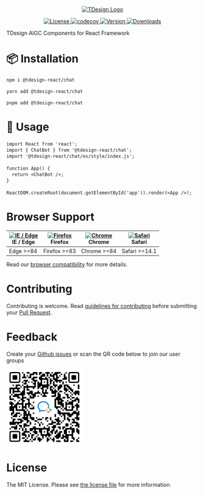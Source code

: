 <p align="center">
  <a href="https://tdesign.tencent.com/" target="_blank">
    <img alt="TDesign Logo" width="200" src="https://tdesign.gtimg.com/site/TDesign.png" />
  </a>
</p>

<p align="center">
   <a href="https://www.npmjs.com/package/@tdesign-react/chat">
    <img src="https://img.shields.io/npm/l/@tdesign-react/chat.svg?sanitize=true" alt="License" />
  </a>
  <a href="https://app.codecov.io/gh/Tencent/@tdesign-react/chat">
    <img src="https://img.shields.io/codecov/c/github/Tencent/@tdesign-react/chat/develop.svg?style=flat-square" alt="codecov">
  </a>
  <a href="https://www.npmjs.com/package/@tdesign-react/chat">
    <img src="https://img.shields.io/npm/v/@tdesign-react/chat.svg?sanitize=true" alt="Version">
  </a>
  <a href="https://www.npmjs.com/package/@tdesign-react/chat">
    <img src="https://img.shields.io/npm/dm/@tdesign-react/chat.svg?sanitize=true" alt="Downloads" />
  </a>
</p>

TDesign AIGC Components for React Framework

# 📦 Installation

```shell
npm i @tdesign-react/chat
```

```shell
yarn add @tdesign-react/chat
```

```shell
pnpm add @tdesign-react/chat
```

# 🔨 Usage

```tsx
import React from 'react';
import { ChatBot } from '@tdesign-react/chat';
import '@tdesign-react/chat/es/style/index.js';

function App() {
  return <ChatBot />;
}

ReactDOM.createRoot(document.getElementById('app')).render(<App />);
```

# Browser Support

| [<img src="https://raw.githubusercontent.com/alrra/browser-logos/master/src/edge/edge_48x48.png" alt="IE / Edge" width="24px" height="24px" />](http://godban.github.io/browsers-support-badges/)<br/> IE / Edge | [<img src="https://raw.githubusercontent.com/alrra/browser-logos/master/src/firefox/firefox_48x48.png" alt="Firefox" width="24px" height="24px" />](http://godban.github.io/browsers-support-badges/)<br/>Firefox | [<img src="https://raw.githubusercontent.com/alrra/browser-logos/master/src/chrome/chrome_48x48.png" alt="Chrome" width="24px" height="24px" />](http://godban.github.io/browsers-support-badges/)<br/>Chrome | [<img src="https://raw.githubusercontent.com/alrra/browser-logos/master/src/safari/safari_48x48.png" alt="Safari" width="24px" height="24px" />](http://godban.github.io/browsers-support-badges/)<br/>Safari |
| ---------------------------------------------------------------------------------------------------------------------------------------------------------------------------------------------------------------- | ----------------------------------------------------------------------------------------------------------------------------------------------------------------------------------------------------------------- | ------------------------------------------------------------------------------------------------------------------------------------------------------------------------------------------------------------- | ------------------------------------------------------------------------------------------------------------------------------------------------------------------------------------------------------------- |
| Edge >=84                                                                                                                                                                                                        | Firefox >=83                                                                                                                                                                                                      | Chrome >=84                                                                                                                                                                                                   | Safari >=14.1                                                                                                                                                                                                 |

Read our [browser compatibility](https://github.com/Tencent/tdesign/wiki/Browser-Compatibility) for more details.


# Contributing

Contributing is welcome. Read [guidelines for contributing](https://github.com/Tencent/tdesign-react/blob/develop/CONTRIBUTING.md) before submitting your [Pull Request](https://github.com/Tencent/tdesign-react/pulls).


# Feedback

Create your [Github issues](https://github.com/Tencent/tdesign-react/issues) or scan the QR code below to join our user groups

<img src="https://raw.githubusercontent.com/Tencent/tdesign/main/packages/components/src/images/groups/react-group.png" width="200" />

# License

The MIT License. Please see [the license file](./LICENSE) for more information.
